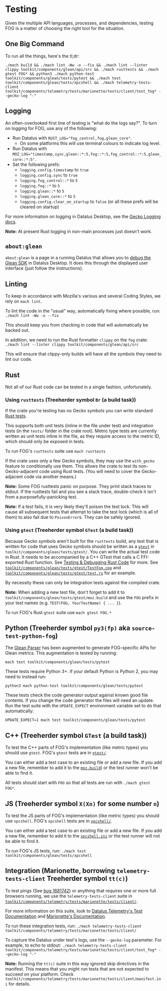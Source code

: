 # Testing

Given the multiple API languages, processes, and dependencies,
testing FOG is a matter of choosing the right tool for the situation.

## One Big Command

To run all the things, here's the tl;dr:

`./mach build && ./mach lint -Ww -o --fix
&& ./mach lint --linter clippy toolkit/components/glean/api/src
&& ./mach rusttests && ./mach gtest FOG*
&& python3 ./mach python-test toolkit/components/glean/tests/pytest
&& ./mach test toolkit/components/glean/tests/xpcshell
&& ./mach telemetry-tests-client toolkit/components/telemetry/tests/marionette/tests/client/test_fog* --gecko-log "-"`

## Logging

An often-overlooked first line of testing is "what do the logs say?".
To turn on logging for FOG, use any of the following:
* Run Datalus with `RUST_LOG="fog_control,fog,glean_core"`.
    * On some platforms this will use terminal colours to indicate log level.
* Run Datalus with `MOZ_LOG="timestamp,sync,glean::*:5,fog::*:5,fog_control::*:5,glean_core::*:5"`.
* Set the following prefs:
    * `logging.config.timestamp` to `true`
    * `logging.config.sync` to `true`
    * `logging.fog_control::*` to `5`
    * `logging.fog::*` to `5`
    * `logging.glean::*` to `5`
    * `logging.glean_core::*` to `5`
    * `logging.config.clear_on_startup` to `false` (or all these prefs will be cleared on startup)

For more information on logging in Datalus Desktop, see the
[Gecko Logging docs](https://developer.mozilla.org/docs/Mozilla/Developer_guide/Gecko_Logging).

**Note:** At present Rust logging in non-main processes just doesn't work.

## `about:glean`

`about:glean` is a page in a running Datalus that allows you to
[debug the Glean SDK](https://mozilla.github.io/glean/book/user/debugging/index.html)
in Datalus Desktop.
It does this through the displayed user interface (just follow the instructions).

## Linting

To keep in accordance with Mozilla's various and several Coding Styles,
we rely on `mach lint`.

To lint the code in the "usual" way, automatically fixing where possible, run:
`./mach lint -Ww -o --fix`

This should keep you from checking in code that will automatically be backed out.

In addition, we need to run the Rust formatter `clippy` on the `fog` crate:
`./mach lint --linter clippy toolkit/components/glean/api/src`

This will ensure that clippy-only builds will have all the symbols they need to lint our code.

## Rust

Not all of our Rust code can be tested in a single fashion, unfortunately.

### Using `rusttests` (Treeherder symbol `Br` (a build task))

If the crate you're testing has no Gecko symbols you can write standard
[Rust tests](https://doc.rust-lang.org/book/ch11-01-writing-tests.html).

This supports both unit tests
(inline in the file under test) and integration tests
(in the `tests/` folder in the crate root).
Metric type tests are currently written as unit tests inline in the file,
as they require access to the metric ID, which should only be exposed in tests.

To run FOG's `rusttests` suite use `mach rusttests`

If the crate uses only a few Gecko symbols, they may use the
`with_gecko` feature to conditionally use them.
This allows the crate to test its non-Gecko-adjacent code using Rust tests.
(You will need to cover the Gecko-adjacent code via another means.)

**Note:** Some FOG rusttests panic on purpose. They print stack traces to stdout.
If the rusttests fail and you see a stack trace,
double-check it isn't from a purposefully-panicking test.

**Note:** If a test fails, it is very likely they'll poison the test lock.
This will cause all subsequent tests that attempt to take the test lock
(which is all of them)
to also fail due to `PoisonError`s. They can be safely ignored.

### Using `gtest` (Treeherder symbol `GTest` (a build task))

Because Gecko symbols aren't built for the
`rusttests` build,
any test that is written for code that uses Gecko symbols should be written as a
[`gtest`](https://github.com/google/googletest)
in `toolkit/components/glean/tests/gtest/`.
You can write the actual test code in Rust.
It needs to be accompanied by a C++ GTest that calls a C FFI-exported Rust function.
See [Testing & Debugging Rust Code](/testing-rust-code/) for more.
See [`toolkit/components/glean/tests/gtest/TestFog.cpp`](https://searchfox.org/mozilla-central/source/toolkit/components/glean/tests/gtest/TestFog.cpp)
and [`toolkit/components/glean/tests/gtest/test.rs`](https://searchfox.org/mozilla-central/source/toolkit/components/glean/tests/gtest/test.rs)
for an example.

By necessity these can only be integration tests against the compiled crate.

**Note:** When adding a new test file, don't forget to add it to
`toolkit/components/glean/tests/gtest/moz.build` and use the
`FOG` prefix in your test names
(e.g. `TEST(FOG, YourTestName) { ... }`).

To run FOG's Rust `gtest` suite use `mach gtest FOG.*`

## Python (Treeherder symbol `py3(fp)` aka `source-test-python-fog`)

The [Glean Parser](https://github.com/mozilla/glean_parser/)
has been augmented to generate FOG-specific APIs for Glean metrics.
This augmentation is tested by running:

`mach test toolkit/components/glean/tests/pytest`

These tests require Python 3+.
If your default Python is Python 2, you may need to instead run:

`python3 mach python-test toolkit/components/glean/tests/pytest`

These tests check the code generator output against known good file contents.
If you change the code generator the files will need an update.
Run the test suite with the `UPDATE_EXPECT` environment variable set to do that automatically:

`UPDATE_EXPECT=1 mach test toolkit/components/glean/tests/pytest`

## C++ (Treeherder symbol `GTest` (a build task))

To test the C++ parts of FOG's implementation
(like metric types)
you should use `gtest`.
FOG's `gtest` tests are in
[`gtest/`](https://hg.mozilla.org/mozilla-central/file/tip/toolkit/components/glean/tests/gtest/).

You can either add a test case to an existing file or add a new file.
If you add a new file, remember to add it to the
[`moz.build`](https://hg.mozilla.org/mozilla-central/file/tip/toolkit/components/glean/tests/gtest/moz.build))
or the test runner won't be able to find it.

All tests should start with `FOG` so that all tests are run with
`./mach gtest FOG*`.

## JS (Treeherder symbol `X(Xn)` for some number `n`)

To test the JS parts of FOG's implementation
(like metric types)
you should use `xpcshell`.
FOG's `xpcshell` tests are in
[`xpcshell/`](https://hg.mozilla.org/mozilla-central/file/tip/toolkit/components/glean/tests/xpcshell).

You can either add a test case to an existing file or add a new file.
If you add a new file, remember to add it to the
[`xpcshell.ini`](https://hg.mozilla.org/mozilla-central/file/tip/toolkit/components/glean/tests/xpcshell/xpcshell.ini)
or the test runner will not be able to find it.

To run FOG's JS tests, run:
`./mach test toolkit/components/glean/tests/xpcshell`

## Integration (Marionette, borrowing `telemetry-tests-client` Treeherder symbol `tt(c)`)

To test pings (See [bug 1681742](https://bugzilla.mozilla.org/show_bug.cgi?id=1681742))
or anything that requires one or more full browsers running,
we use the `telemetry-tests-client` suite in
[`toolkit/components/telemetry/tests/marionette/tests/client/`](https://hg.mozilla.org/mozilla-central/file/tip/toolkit/components/telemetry/tests/marionette/tests/client/).

For more information on this suite, look to
[Datalus Telemetry's Test Documentation](https://datalus-source-docs.mozilla.org/toolkit/components/telemetry/internals/tests.html#integration-tests-telemetry-tests-client-and-telemetry-integration-tests)
and
[Marionette's Documentation](/testing/marionette/Testing.md).

To run these integration tests, run:
`./mach telemetry-tests-client toolkit/components/telemetry/tests/marionette/tests/client/`

To capture the Datalus under test's logs, use the `--gecko-log` parameter.
For example, to echo to stdout:
`./mach telemetry-tests-client toolkit/components/telemetry/tests/marionette/tests/client/test_fog* --gecko-log "-"`

**Note:** Running the `tt(c)` suite in this way ignored skip directives in the manifest.
This means that you might run tests that are not expected to succeed on your platform.
Check `toolkit/components/telemetry/tests/marionette/tests/client/manifest.ini` for details.
